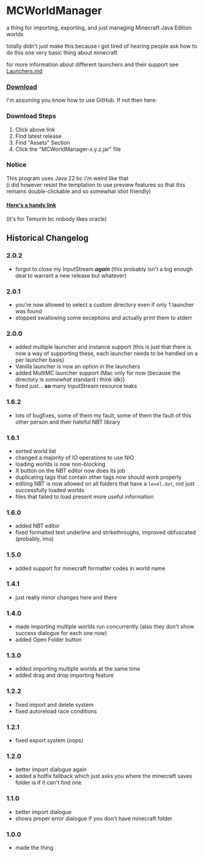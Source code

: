 # MCWorldManager

a thing for importing, exporting, and just managing Minecraft Java Edition worlds

totally didn't just make this because i got tired of hearing people ask how to do this one very basic thing about minecraft

for more information about different launchers and their support see [Launchers.md](https://github.com/Canary-Prism/MCWorldManager/blob/main/Launchers.md)

### [Download](https://github.com/Canary-Prism/MCWorldManager/releases/)

I'm assuming you know how to use GitHub. If not then here:

### Download Steps

1. Click above link
2. Find latest release
3. Find "Assets" Section
4. Click the "MCWorldManager-x.y.z.jar" file

### Notice

This program uses Java 22 bc i'm weird like that  
(i did however resist the temptation to use preview features so that this remains double-clickable and so somewhat idiot friendly)

#### [Here's a handy link](https://adoptium.net/temurin/releases/?version=22)

(it's for Temurin bc nobody likes oracle)


## Historical Changelog

### 2.0.2
- forgot to close my InputStream ***again*** (this probably isn't a big enough deal to warrant a new release but whatever)

### 2.0.1
- you're now allowed to select a custom directory even if only 1 launcher was found
- stopped swallowing some exceptions and actually print them to stderr

### 2.0.0
- added multiple launcher and instance support (this is just that there is now a way of supporting these, each launcher needs to be handled on a per launcher basis)
- Vanilla launcher is now an option in the launchers
- added MultiMC launcher support (Mac only for now (because the directory is *somewhat* standard i think idk))
- fixed just... **so** many InputStream resource leaks

### 1.6.2
- lots of bugfixes, some of them my fault, some of them the fault of this other person and their hateful NBT library

### 1.6.1
- sorted world list
- changed a majority of IO operations to use NIO
- loading worlds is now non-blocking
- X button on the NBT editor now does its job
- duplicating tags that contain other tags now should work properly
- editing NBT is now allowed on all folders that have a `level.dat`, not just successfully loaded worlds
- files that failed to load present more useful information

### 1.6.0
- added NBT editor
- fixed formatted text underline and strikethroughs, improved obfuscated (probably, imo)

### 1.5.0
- added support for minecraft formatter codes in world name

### 1.4.1
- just really minor changes here and there 

### 1.4.0
- made importing multiple worlds run concurrently (also they don't show success dialogue for each one now)
- added Open Folder button

### 1.3.0
- added importing multiple worlds at the same time
- added drag and drop importing feature

### 1.2.2
- fixed import and delete system
- fixed autoreload race conditions

### 1.2.1
- fixed export system (oops)

### 1.2.0
- better import dialogue again
- added a hotfix fallback which just asks you where the minecraft saves folder is if it can't find one

### 1.1.0
- better import dialogue
- shows proper error dialogue if you don't have minecraft folder

### 1.0.0
- made the thing